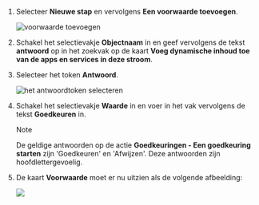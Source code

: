 1. Selecteer **Nieuwe stap** en vervolgens **Een voorwaarde toevoegen**.
   
    ![voorwaarde toevoegen](includes/media/modern-approvals/add-response-condition.png)
2. Schakel het selectievakje **Objectnaam** in en geef vervolgens de tekst **antwoord** op in het zoekvak op de kaart **Voeg dynamische inhoud toe van de apps en services in deze stroom**.
3. Selecteer het token **Antwoord**.
   
    ![het antwoordtoken selecteren](includes/media/modern-approvals/search-for-response.png)
4. Schakel het selectievakje **Waarde** in en voer in het vak vervolgens de tekst **Goedkeuren** in.
   
   > [!NOTE]
   > De geldige antwoorden op de actie **Goedkeuringen - Een goedkeuring starten** zijn 'Goedkeuren' en 'Afwijzen'. Deze antwoorden zijn hoofdlettergevoelig.
   > 
   > 
5. De kaart **Voorwaarde** moet er nu uitzien als de volgende afbeelding:
   
    ![](includes/media/modern-approvals/response-condition-test.png)

